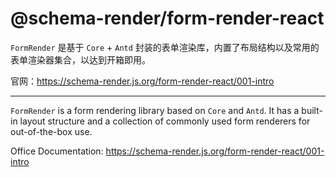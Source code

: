 # @schema-render/form-render-react

`FormRender` 是基于 `Core` + `Antd` 封装的表单渲染库，内置了布局结构以及常用的表单渲染器集合，以达到开箱即用。

官网：https://schema-render.js.org/form-render-react/001-intro

---

`FormRender` is a form rendering library based on `Core` and `Antd`. It has a built-in layout structure and a collection of commonly used form renderers for out-of-the-box use.

Office Documentation: https://schema-render.js.org/form-render-react/001-intro
